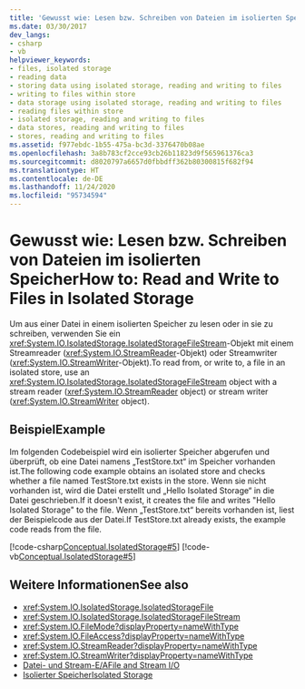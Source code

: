 ```yaml
---
title: 'Gewusst wie: Lesen bzw. Schreiben von Dateien im isolierten Speicher'
ms.date: 03/30/2017
dev_langs:
- csharp
- vb
helpviewer_keywords:
- files, isolated storage
- reading data
- storing data using isolated storage, reading and writing to files
- writing to files within store
- data storage using isolated storage, reading and writing to files
- reading files within store
- isolated storage, reading and writing to files
- data stores, reading and writing to files
- stores, reading and writing to files
ms.assetid: f977ebdc-1b55-475a-bc3d-3376470b08ae
ms.openlocfilehash: 3a8b783cf2cce93cb26b11823d9f565961376ca3
ms.sourcegitcommit: d8020797a6657d0fbbdff362b80300815f682f94
ms.translationtype: HT
ms.contentlocale: de-DE
ms.lasthandoff: 11/24/2020
ms.locfileid: "95734594"
---
```

# <a name="how-to-read-and-write-to-files-in-isolated-storage"></a><span data-ttu-id="5061b-102">Gewusst wie: Lesen bzw. Schreiben von Dateien im isolierten Speicher</span><span class="sxs-lookup"><span data-stu-id="5061b-102">How to: Read and Write to Files in Isolated Storage</span></span>

<span data-ttu-id="5061b-103">Um aus einer Datei in einem isolierten Speicher zu lesen oder in sie zu schreiben, verwenden Sie ein <xref:System.IO.IsolatedStorage.IsolatedStorageFileStream>-Objekt mit einem Streamreader (<xref:System.IO.StreamReader>-Objekt) oder Streamwriter (<xref:System.IO.StreamWriter>-Objekt).</span><span class="sxs-lookup"><span data-stu-id="5061b-103">To read from, or write to, a file in an isolated store, use an <xref:System.IO.IsolatedStorage.IsolatedStorageFileStream> object with a stream reader (<xref:System.IO.StreamReader> object) or stream writer (<xref:System.IO.StreamWriter> object).</span></span>  
  
## <a name="example"></a><span data-ttu-id="5061b-104">Beispiel</span><span class="sxs-lookup"><span data-stu-id="5061b-104">Example</span></span>  

 <span data-ttu-id="5061b-105">Im folgenden Codebeispiel wird ein isolierter Speicher abgerufen und überprüft, ob eine Datei namens „TestStore.txt“ im Speicher vorhanden ist.</span><span class="sxs-lookup"><span data-stu-id="5061b-105">The following code example obtains an isolated store and checks whether a file named TestStore.txt exists in the store.</span></span> <span data-ttu-id="5061b-106">Wenn sie nicht vorhanden ist, wird die Datei erstellt und „Hello Isolated Storage“ in die Datei geschrieben.</span><span class="sxs-lookup"><span data-stu-id="5061b-106">If it doesn't exist, it creates the file and writes "Hello Isolated Storage" to the file.</span></span> <span data-ttu-id="5061b-107">Wenn „TestStore.txt“ bereits vorhanden ist, liest der Beispielcode aus der Datei.</span><span class="sxs-lookup"><span data-stu-id="5061b-107">If TestStore.txt already exists, the example code reads from the file.</span></span>  
  
 [!code-csharp[Conceptual.IsolatedStorage#5](../../../samples/snippets/csharp/VS_Snippets_CLR/conceptual.isolatedstorage/cs/source5.cs#5)]
 [!code-vb[Conceptual.IsolatedStorage#5](../../../samples/snippets/visualbasic/VS_Snippets_CLR/conceptual.isolatedstorage/vb/source5.vb#5)]  
  
## <a name="see-also"></a><span data-ttu-id="5061b-108">Weitere Informationen</span><span class="sxs-lookup"><span data-stu-id="5061b-108">See also</span></span>

- <xref:System.IO.IsolatedStorage.IsolatedStorageFile>
- <xref:System.IO.IsolatedStorage.IsolatedStorageFileStream>
- <xref:System.IO.FileMode?displayProperty=nameWithType>
- <xref:System.IO.FileAccess?displayProperty=nameWithType>
- <xref:System.IO.StreamReader?displayProperty=nameWithType>
- <xref:System.IO.StreamWriter?displayProperty=nameWithType>
- [<span data-ttu-id="5061b-109">Datei- und Stream-E/A</span><span class="sxs-lookup"><span data-stu-id="5061b-109">File and Stream I/O</span></span>](index.md)
- [<span data-ttu-id="5061b-110">Isolierter Speicher</span><span class="sxs-lookup"><span data-stu-id="5061b-110">Isolated Storage</span></span>](isolated-storage.md)
